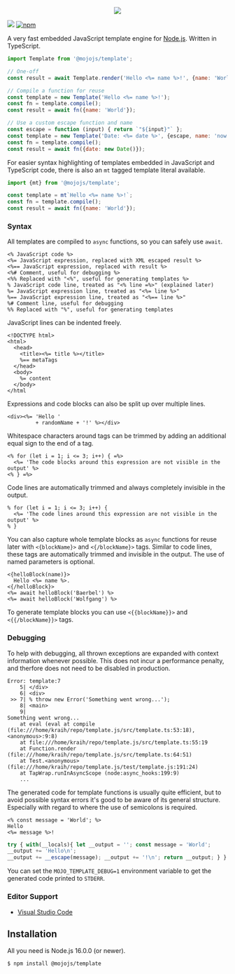 <p align="center">
  <a href="https://mojojs.org">
    <picture>
      <source srcset="https://github.com/mojolicious/mojo.js/blob/main/docs/images/logo-dark.png?raw=true" media="(prefers-color-scheme: dark)">
      <img src="https://github.com/mojolicious/mojo.js/blob/main/docs/images/logo.png?raw=true" style="margin: 0 auto;">
    </picture>
  </a>
</p>

[![](https://github.com/mojolicious/template.js/workflows/test/badge.svg)](https://github.com/mojolicious/template.js/actions)
[![npm](https://img.shields.io/npm/v/@mojojs/template.svg)](https://www.npmjs.com/package/@mojojs/template)

A very fast embedded JavaScript template engine for [Node.js](https://nodejs.org/). Written in TypeScript.

```js
import Template from '@mojojs/template';

// One-off
const result = await Template.render('Hello <%= name %>!', {name: 'World'});

// Compile a function for reuse
const template = new Template('Hello <%= name %>!');
const fn = template.compile();
const result = await fn({name: 'World'});

// Use a custom escape function and name
const escape = function (input) { return `"${input}"` };
const template = new Template('Date: <%= date %>', {escape, name: 'now.mt'});
const fn = template.compile();
const result = await fn({date: new Date()});
```

For easier syntax highlighting of templates embedded in JavaScript and TypeScript code, there is also an `mt` tagged
template literal available.

```js
import {mt} from '@mojojs/template';

const template = mt`Hello <%= name %>!`;
const fn = template.compile();
const result = await fn({name: 'World'});
```

### Syntax

All templates are compiled to `async` functions, so you can safely use `await`.

```
<% JavaScript code %>
<%= JavaScript expression, replaced with XML escaped result %>
<%== JavaScript expression, replaced with result %>
<%# Comment, useful for debugging %>
<%% Replaced with "<%", useful for generating templates %>
% JavaScript code line, treated as "<% line =%>" (explained later)
%= JavaScript expression line, treated as "<%= line %>"
%== JavaScript expression line, treated as "<%== line %>"
%# Comment line, useful for debugging
%% Replaced with "%", useful for generating templates
```

JavaScript lines can be indented freely.

```
<!DOCTYPE html>
<html>
  <head>
    <title><%= title %></title>
    %== metaTags
  </head>
  <body>
    %= content
  </body>
</html
```

Expressions and code blocks can also be split up over multiple lines.

```
<div><%= 'Hello '
         + randomName + '!' %></div>
```

Whitespace characters around tags can be trimmed by adding an additional equal sign to the end of a tag.

```
<% for (let i = 1; i <= 3; i++) { =%>
  <%= 'The code blocks around this expression are not visible in the output' %>
<% } =%>
```

Code lines are automatically trimmed and always completely invisible in the output.

```
% for (let i = 1; i <= 3; i++) {
  <%= 'The code lines around this expression are not visible in the output' %>
% }
```

You can also capture whole template blocks as `async` functions for reuse later with `<{blockName}>` and
`<{/blockName}>` tags. Similar to code lines, these tags are automatically trimmed and invisible in the output. The use
of named parameters is optional.

```
<{helloBlock(name)}>
  Hello <%= name %>.
<{/helloBlock}>
<%= await helloBlock('Baerbel') %>
<%= await helloBlock('Wolfgang') %>
```

To generate template blocks you can use `<{{blockName}}>` and `<{{/blockName}}>` tags.

### Debugging

To help with debugging, all thrown exceptions are expanded with context information whenever possible. This does not
incur a performance penalty, and therfore does not need to be disabled in production.

```
Error: template:7
    5| </div>
    6| <div>
 >> 7| % throw new Error('Something went wrong...');
    8| <main>
    9|
Something went wrong...
    at eval (eval at compile (file:///home/kraih/repo/template.js/src/template.ts:53:18), <anonymous>:9:8)
    at file:///home/kraih/repo/template.js/src/template.ts:55:19
    at Function.render (file:///home/kraih/repo/template.js/src/template.ts:64:51)
    at Test.<anonymous> (file:///home/kraih/repo/template.js/test/template.js:191:24)
    at TapWrap.runInAsyncScope (node:async_hooks:199:9)
    ...
```

The generated code for template functions is usually quite efficient, but to avoid possible syntax errors it's good to
be aware of its general structure. Especially with regard to where the use of semicolons is required.

```
<% const message = 'World'; %>
Hello
<%= message %>!
```
```js
try { with(__locals){ let __output = ''; const message = 'World';
__output += 'Hello\n';
__output += __escape(message); __output += '!\n'; return __output; } } catch (error) { __context(error, __source) }
```

You can set the `MOJO_TEMPLATE_DEBUG=1` environment variable to get the generated code printed to `STDERR`.

### Editor Support

* [Visual Studio Code](https://marketplace.visualstudio.com/items?itemName=kraih.javascript-mt-support)

## Installation

All you need is Node.js 16.0.0 (or newer).

```
$ npm install @mojojs/template
```
